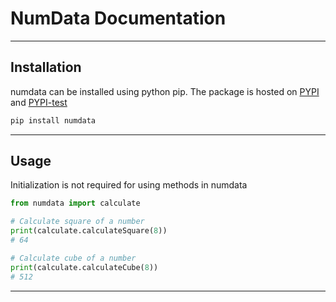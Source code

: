 # NumData Documentation
***
## Installation
numdata can be installed using python pip. The package is hosted on [PYPI](https://pypi.org/) and [PYPI-test](https://test.pypi.org/)
```sh
pip install numdata
```
***
## Usage
Initialization is not required for using methods in numdata
```python
from numdata import calculate

# Calculate square of a number
print(calculate.calculateSquare(8))
# 64

# Calculate cube of a number
print(calculate.calculateCube(8))
# 512
```
***